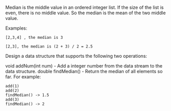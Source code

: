 Median is the middle value in an ordered integer list. If the size of the list is even, there is no middle value. So the median is the mean of the two middle value.

Examples: 
```
[2,3,4] , the median is 3

[2,3], the median is (2 + 3) / 2 = 2.5
```

Design a data structure that supports the following two operations:

void addNum(int num) - Add a integer number from the data stream to the data structure.
double findMedian() - Return the median of all elements so far.
For example:

```
add(1)
add(2)
findMedian() -> 1.5
add(3) 
findMedian() -> 2
```
